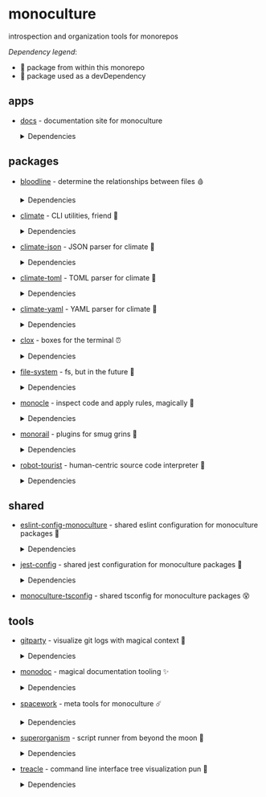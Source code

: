# monoculture

introspection and organization tools for monorepos

*Dependency legend*:

 - 🦴 package from within this monorepo
 - 🧪 package used as a devDependency



## apps

   * [docs](https://github.com/brekk/monoculture/tree/main/apps/docs) - documentation site for monoculture

     <details><summary>Dependencies</summary>

      - [@chakra-ui/react](https://www.npmjs.com/package/@chakra-ui/react)
      - [@chakra-ui/system](https://www.npmjs.com/package/@chakra-ui/system)
      - [@emotion/react](https://www.npmjs.com/package/@emotion/react)
      - [@emotion/styled](https://www.npmjs.com/package/@emotion/styled)
      - [@mdi/js](https://www.npmjs.com/package/@mdi/js)
      - [framer-motion](https://www.npmjs.com/package/framer-motion)
      - [next](https://www.npmjs.com/package/next)
      - [nextra](https://www.npmjs.com/package/nextra)
      - [nextra-theme-docs](https://www.npmjs.com/package/nextra-theme-docs)
      - [react](https://www.npmjs.com/package/react)
      - [react-dom](https://www.npmjs.com/package/react-dom)
      - [@babel/core](https://www.npmjs.com/package/@babel/core)🧪
      - [@testing-library/dom](https://www.npmjs.com/package/@testing-library/dom)🧪
      - [@testing-library/jest-dom](https://www.npmjs.com/package/@testing-library/jest-dom)🧪
      - [@testing-library/react](https://www.npmjs.com/package/@testing-library/react)🧪
      - [@testing-library/user-event](https://www.npmjs.com/package/@testing-library/user-event)🧪
      - [@types/jest](https://www.npmjs.com/package/@types/jest)🧪
      - [@types/react](https://www.npmjs.com/package/@types/react)🧪
      - [dotenv-cli](https://www.npmjs.com/package/dotenv-cli)🧪
      - [eslint](https://www.npmjs.com/package/eslint)🧪
      - [eslint-config-monoculture](https://github.com/brekk/monoculture/tree/main/shared/eslint-config-monoculture) 🦴🧪
      - [eslint-plugin-next](https://www.npmjs.com/package/eslint-plugin-next)🧪
      - [eslint-plugin-prettier](https://www.npmjs.com/package/eslint-plugin-prettier)🧪
      - [eslint-plugin-react](https://www.npmjs.com/package/eslint-plugin-react)🧪
      - [eslint-plugin-react-hooks](https://www.npmjs.com/package/eslint-plugin-react-hooks)🧪
      - [jest](https://www.npmjs.com/package/jest)🧪
      - [jest-environment-jsdom](https://www.npmjs.com/package/jest-environment-jsdom)🧪
      - [monoculture-tsconfig](https://github.com/brekk/monoculture/tree/main/shared/monoculture-tsconfig) 🦴🧪
      - [monodoc](https://github.com/brekk/monoculture/tree/main/tools/monodoc) 🦴🧪
      - [prettier](https://www.npmjs.com/package/prettier)🧪
      - [typescript](https://www.npmjs.com/package/typescript)🧪

     </details>

## packages

   * [bloodline](https://github.com/brekk/monoculture/tree/main/packages/bloodline) - determine the relationships between files 🩸

     <details><summary>Dependencies</summary>

      - [chalk](https://www.npmjs.com/package/chalk)
      - [climate](https://github.com/brekk/monoculture/tree/main/packages/climate) 🦴
      - [dependency-tree](https://www.npmjs.com/package/dependency-tree)
      - [dotenv-cli](https://www.npmjs.com/package/dotenv-cli)
      - [file-system](https://github.com/brekk/monoculture/tree/main/packages/file-system) 🦴
      - [precinct](https://www.npmjs.com/package/precinct)
      - [ramda](https://www.npmjs.com/package/ramda)
      - [ts-graphviz](https://www.npmjs.com/package/ts-graphviz)
      - [eslint-config-monoculture](https://github.com/brekk/monoculture/tree/main/shared/eslint-config-monoculture) 🦴🧪
      - [jest-config](https://www.npmjs.com/package/jest-config)🧪

     </details>
   * [climate](https://github.com/brekk/monoculture/tree/main/packages/climate) - CLI utilities, friend 👯

     <details><summary>Dependencies</summary>

      - [chalk](https://www.npmjs.com/package/chalk)
      - [envtrace](https://www.npmjs.com/package/envtrace)
      - [file-system](https://github.com/brekk/monoculture/tree/main/packages/file-system) 🦴
      - [ramda](https://www.npmjs.com/package/ramda)
      - [dotenv-cli](https://www.npmjs.com/package/dotenv-cli)🧪
      - [eslint](https://www.npmjs.com/package/eslint)🧪
      - [eslint-config-monoculture](https://github.com/brekk/monoculture/tree/main/shared/eslint-config-monoculture) 🦴🧪
      - [eslint-plugin-prettier](https://www.npmjs.com/package/eslint-plugin-prettier)🧪
      - [jest](https://www.npmjs.com/package/jest)🧪
      - [prettier](https://www.npmjs.com/package/prettier)🧪
      - [smol-toml](https://www.npmjs.com/package/smol-toml)🧪
      - [strip-ansi](https://www.npmjs.com/package/strip-ansi)🧪

     </details>
   * [climate-json](https://github.com/brekk/monoculture/tree/main/packages/climate-json) - JSON parser for climate 🐐

     <details><summary>Dependencies</summary>

      - [ramda](https://www.npmjs.com/package/ramda)
      - [climate](https://github.com/brekk/monoculture/tree/main/packages/climate) 🦴🧪
      - [dotenv-cli](https://www.npmjs.com/package/dotenv-cli)🧪
      - [eslint-config-monoculture](https://www.npmjs.com/package/eslint-config-monoculture)🧪
      - [fluture](https://www.npmjs.com/package/fluture)🧪
      - [jest-config](https://www.npmjs.com/package/jest-config)🧪

     </details>
   * [climate-toml](https://github.com/brekk/monoculture/tree/main/packages/climate-toml) - TOML parser for climate 🍅

     <details><summary>Dependencies</summary>

      - [ramda](https://www.npmjs.com/package/ramda)
      - [smol-toml](https://www.npmjs.com/package/smol-toml)
      - [climate](https://github.com/brekk/monoculture/tree/main/packages/climate) 🦴🧪
      - [dotenv-cli](https://www.npmjs.com/package/dotenv-cli)🧪
      - [eslint-config-monoculture](https://www.npmjs.com/package/eslint-config-monoculture)🧪
      - [fluture](https://www.npmjs.com/package/fluture)🧪
      - [jest-config](https://www.npmjs.com/package/jest-config)🧪

     </details>
   * [climate-yaml](https://github.com/brekk/monoculture/tree/main/packages/climate-yaml) - YAML parser for climate 🍠

     <details><summary>Dependencies</summary>

      - [ramda](https://www.npmjs.com/package/ramda)
      - [yaml](https://www.npmjs.com/package/yaml)
      - [climate](https://github.com/brekk/monoculture/tree/main/packages/climate) 🦴🧪
      - [dotenv-cli](https://www.npmjs.com/package/dotenv-cli)🧪
      - [eslint-config-monoculture](https://www.npmjs.com/package/eslint-config-monoculture)🧪
      - [fluture](https://www.npmjs.com/package/fluture)🧪
      - [jest-config](https://www.npmjs.com/package/jest-config)🧪

     </details>
   * [clox](https://github.com/brekk/monoculture/tree/main/packages/clox) - boxes for the terminal ⏰

     <details><summary>Dependencies</summary>

      - [ansi-align](https://www.npmjs.com/package/ansi-align)
      - [camel-case](https://www.npmjs.com/package/camel-case)
      - [chalk](https://www.npmjs.com/package/chalk)
      - [dotenv-cli](https://www.npmjs.com/package/dotenv-cli)
      - [ramda](https://www.npmjs.com/package/ramda)
      - [string-length](https://www.npmjs.com/package/string-length)
      - [widest-line](https://www.npmjs.com/package/widest-line)
      - [wrap-ansi](https://www.npmjs.com/package/wrap-ansi)
      - [eslint-config-monoculture](https://www.npmjs.com/package/eslint-config-monoculture)🧪
      - [jest-config](https://www.npmjs.com/package/jest-config)🧪

     </details>
   * [file-system](https://github.com/brekk/monoculture/tree/main/packages/file-system) - fs, but in the future 🔮

     <details><summary>Dependencies</summary>

      - [execa](https://www.npmjs.com/package/execa)
      - [find-up](https://www.npmjs.com/package/find-up)
      - [fluture](https://www.npmjs.com/package/fluture)
      - [ramda](https://www.npmjs.com/package/ramda)
      - [@testing-library/jest-dom](https://www.npmjs.com/package/@testing-library/jest-dom)🧪
      - [dotenv-cli](https://www.npmjs.com/package/dotenv-cli)🧪
      - [eslint-config-monoculture](https://github.com/brekk/monoculture/tree/main/shared/eslint-config-monoculture) 🦴🧪
      - [jest](https://www.npmjs.com/package/jest)🧪
      - [jest-config](https://github.com/brekk/monoculture/tree/main/shared/jest-config) 🦴🧪

     </details>
   * [monocle](https://github.com/brekk/monoculture/tree/main/packages/monocle) - inspect code and apply rules, magically 🧐

     <details><summary>Dependencies</summary>

      - [climate](https://github.com/brekk/monoculture/tree/main/packages/climate) 🦴
      - [climate-json](https://github.com/brekk/monoculture/tree/main/packages/climate-json) 🦴
      - [climate-toml](https://github.com/brekk/monoculture/tree/main/packages/climate-toml) 🦴
      - [envtrace](https://www.npmjs.com/package/envtrace)
      - [fluture](https://www.npmjs.com/package/fluture)
      - [monorail](https://github.com/brekk/monoculture/tree/main/packages/monorail) 🦴
      - [ramda](https://www.npmjs.com/package/ramda)
      - [dotenv-cli](https://www.npmjs.com/package/dotenv-cli)🧪
      - [esbuild](https://www.npmjs.com/package/esbuild)🧪
      - [eslint-config-monoculture](https://github.com/brekk/monoculture/tree/main/shared/eslint-config-monoculture) 🦴🧪
      - [execa](https://www.npmjs.com/package/execa)🧪
      - [jest](https://www.npmjs.com/package/jest)🧪
      - [jest-config](https://github.com/brekk/monoculture/tree/main/shared/jest-config) 🦴🧪
      - [robot-tourist](https://github.com/brekk/monoculture/tree/main/packages/robot-tourist) 🦴🧪

     </details>
   * [monorail](https://github.com/brekk/monoculture/tree/main/packages/monorail) - plugins for smug grins 🚂

     <details><summary>Dependencies</summary>

      - [@hapi/topo](https://www.npmjs.com/package/@hapi/topo)
      - [envtrace](https://www.npmjs.com/package/envtrace)
      - [file-system](https://github.com/brekk/monoculture/tree/main/packages/file-system) 🦴
      - [dotenv-cli](https://www.npmjs.com/package/dotenv-cli)🧪
      - [esbuild](https://www.npmjs.com/package/esbuild)🧪
      - [eslint-config-monoculture](https://github.com/brekk/monoculture/tree/main/shared/eslint-config-monoculture) 🦴🧪
      - [jest](https://www.npmjs.com/package/jest)🧪
      - [jest-config](https://github.com/brekk/monoculture/tree/main/shared/jest-config) 🦴🧪
      - [nps](https://www.npmjs.com/package/nps)🧪
      - [unusual](https://www.npmjs.com/package/unusual)🧪

     </details>
   * [robot-tourist](https://github.com/brekk/monoculture/tree/main/packages/robot-tourist) - human-centric source code interpreter 🤖

     <details><summary>Dependencies</summary>

      - [change-case](https://www.npmjs.com/package/change-case)
      - [climate](https://github.com/brekk/monoculture/tree/main/packages/climate) 🦴
      - [envtrace](https://www.npmjs.com/package/envtrace)
      - [file-system](https://github.com/brekk/monoculture/tree/main/packages/file-system) 🦴
      - [ramda](https://www.npmjs.com/package/ramda)
      - [stemmer](https://www.npmjs.com/package/stemmer)
      - [dotenv-cli](https://www.npmjs.com/package/dotenv-cli)🧪
      - [esbuild](https://www.npmjs.com/package/esbuild)🧪
      - [eslint](https://www.npmjs.com/package/eslint)🧪
      - [eslint-config-monoculture](https://github.com/brekk/monoculture/tree/main/shared/eslint-config-monoculture) 🦴🧪
      - [jest](https://www.npmjs.com/package/jest)🧪
      - [prettier](https://www.npmjs.com/package/prettier)🧪
      - [strip-ansi](https://www.npmjs.com/package/strip-ansi)🧪

     </details>

## shared

   * [eslint-config-monoculture](https://github.com/brekk/monoculture/tree/main/shared/eslint-config-monoculture) - shared eslint configuration for monoculture packages 🧹

     <details><summary>Dependencies</summary>

      - [@typescript-eslint/eslint-plugin](https://www.npmjs.com/package/@typescript-eslint/eslint-plugin)
      - [@typescript-eslint/parser](https://www.npmjs.com/package/@typescript-eslint/parser)
      - [eslint](https://www.npmjs.com/package/eslint)
      - [eslint-config-next](https://www.npmjs.com/package/eslint-config-next)
      - [eslint-config-prettier](https://www.npmjs.com/package/eslint-config-prettier)
      - [eslint-config-turbo](https://www.npmjs.com/package/eslint-config-turbo)
      - [eslint-plugin-babel](https://www.npmjs.com/package/eslint-plugin-babel)
      - [eslint-plugin-fp](https://www.npmjs.com/package/eslint-plugin-fp)
      - [eslint-plugin-jsdoc](https://www.npmjs.com/package/eslint-plugin-jsdoc)
      - [eslint-plugin-prettier](https://www.npmjs.com/package/eslint-plugin-prettier)
      - [eslint-plugin-ramda](https://www.npmjs.com/package/eslint-plugin-ramda)
      - [eslint-plugin-react](https://www.npmjs.com/package/eslint-plugin-react)
      - [eslint-plugin-unused-imports](https://www.npmjs.com/package/eslint-plugin-unused-imports)
      - [prettier](https://www.npmjs.com/package/prettier)🧪
      - [typescript](https://www.npmjs.com/package/typescript)🧪

     </details>
   * [jest-config](https://github.com/brekk/monoculture/tree/main/shared/jest-config) - shared jest configuration for monoculture packages 🎪

     <details><summary>Dependencies</summary>

      - [@swc/core](https://www.npmjs.com/package/@swc/core)
      - [@swc/jest](https://www.npmjs.com/package/@swc/jest)
      - [@testing-library/jest-dom](https://www.npmjs.com/package/@testing-library/jest-dom)
      - [jest](https://www.npmjs.com/package/jest)
      - [ts-jest-resolver](https://www.npmjs.com/package/ts-jest-resolver)
      - [typescript](https://www.npmjs.com/package/typescript)

     </details>
   * [monoculture-tsconfig](https://github.com/brekk/monoculture/tree/main/shared/monoculture-tsconfig) - shared tsconfig for monoculture packages 😵


## tools

   * [gitparty](https://github.com/brekk/monoculture/tree/main/tools/gitparty) - visualize git logs with magical context 🎨

     <details><summary>Dependencies</summary>

      - [climate](https://github.com/brekk/monoculture/tree/main/packages/climate) 🦴
      - [clox](https://github.com/brekk/monoculture/tree/main/packages/clox) 🦴
      - [date-fns](https://www.npmjs.com/package/date-fns)
      - [date-fns-tz](https://www.npmjs.com/package/date-fns-tz)
      - [file-system](https://github.com/brekk/monoculture/tree/main/packages/file-system) 🦴
      - [fluture](https://www.npmjs.com/package/fluture)
      - [gitlog](https://www.npmjs.com/package/gitlog)
      - [micromatch](https://www.npmjs.com/package/micromatch)
      - [ramda](https://www.npmjs.com/package/ramda)
      - [treacle](https://github.com/brekk/monoculture/tree/main/tools/treacle) 🦴
      - [dotenv-cli](https://www.npmjs.com/package/dotenv-cli)🧪
      - [eslint-config-monoculture](https://github.com/brekk/monoculture/tree/main/shared/eslint-config-monoculture) 🦴🧪
      - [jest-config](https://github.com/brekk/monoculture/tree/main/shared/jest-config) 🦴🧪

     </details>
   * [monodoc](https://github.com/brekk/monoculture/tree/main/tools/monodoc) - magical documentation tooling ✨

     <details><summary>Dependencies</summary>

      - [climate](https://github.com/brekk/monoculture/tree/main/packages/climate) 🦴
      - [file-system](https://github.com/brekk/monoculture/tree/main/packages/file-system) 🦴
      - [fluture](https://www.npmjs.com/package/fluture)
      - [ramda](https://www.npmjs.com/package/ramda)
      - [dotenv](https://www.npmjs.com/package/dotenv)🧪
      - [dotenv-cli](https://www.npmjs.com/package/dotenv-cli)🧪
      - [envtrace](https://www.npmjs.com/package/envtrace)🧪
      - [esbuild](https://www.npmjs.com/package/esbuild)🧪
      - [eslint-config-monoculture](https://github.com/brekk/monoculture/tree/main/shared/eslint-config-monoculture) 🦴🧪
      - [jest-environment-jsdom](https://www.npmjs.com/package/jest-environment-jsdom)🧪
      - [madge](https://www.npmjs.com/package/madge)🧪
      - [strip-ansi](https://www.npmjs.com/package/strip-ansi)🧪
      - [xtrace](https://www.npmjs.com/package/xtrace)🧪

     </details>
   * [spacework](https://github.com/brekk/monoculture/tree/main/tools/spacework) - meta tools for monoculture ☄️

     <details><summary>Dependencies</summary>

      - [execa](https://www.npmjs.com/package/execa)
      - [fluture](https://www.npmjs.com/package/fluture)
      - [ramda](https://www.npmjs.com/package/ramda)
      - [snang](https://www.npmjs.com/package/snang)
      - [eslint-config-monoculture](https://github.com/brekk/monoculture/tree/main/shared/eslint-config-monoculture) 🦴🧪
      - [nps-utils](https://www.npmjs.com/package/nps-utils)🧪

     </details>
   * [superorganism](https://github.com/brekk/monoculture/tree/main/tools/superorganism) - script runner from beyond the moon 🦠

     <details><summary>Dependencies</summary>

      - [chalk](https://www.npmjs.com/package/chalk)
      - [climate](https://github.com/brekk/monoculture/tree/main/packages/climate) 🦴
      - [dotenv-cli](https://www.npmjs.com/package/dotenv-cli)
      - [envtrace](https://www.npmjs.com/package/envtrace)
      - [file-system](https://github.com/brekk/monoculture/tree/main/packages/file-system) 🦴
      - [fluture](https://www.npmjs.com/package/fluture)
      - [project-bin-path](https://www.npmjs.com/package/project-bin-path)
      - [ramda](https://www.npmjs.com/package/ramda)
      - [esbuild](https://www.npmjs.com/package/esbuild)🧪
      - [eslint-config-monoculture](https://github.com/brekk/monoculture/tree/main/shared/eslint-config-monoculture) 🦴🧪
      - [fastest-levenshtein](https://www.npmjs.com/package/fastest-levenshtein)🧪
      - [jest-config](https://github.com/brekk/monoculture/tree/main/shared/jest-config) 🦴🧪

     </details>
   * [treacle](https://github.com/brekk/monoculture/tree/main/tools/treacle) - command line interface tree visualization pun 🫠

     <details><summary>Dependencies</summary>

      - [execa](https://www.npmjs.com/package/execa)
      - [file-system](https://github.com/brekk/monoculture/tree/main/packages/file-system) 🦴
      - [fluture](https://www.npmjs.com/package/fluture)
      - [gitlog](https://www.npmjs.com/package/gitlog)
      - [ramda](https://www.npmjs.com/package/ramda)
      - [dotenv-cli](https://www.npmjs.com/package/dotenv-cli)🧪
      - [eslint-config-monoculture](https://www.npmjs.com/package/eslint-config-monoculture)🧪
      - [jest-config](https://www.npmjs.com/package/jest-config)🧪

     </details>
